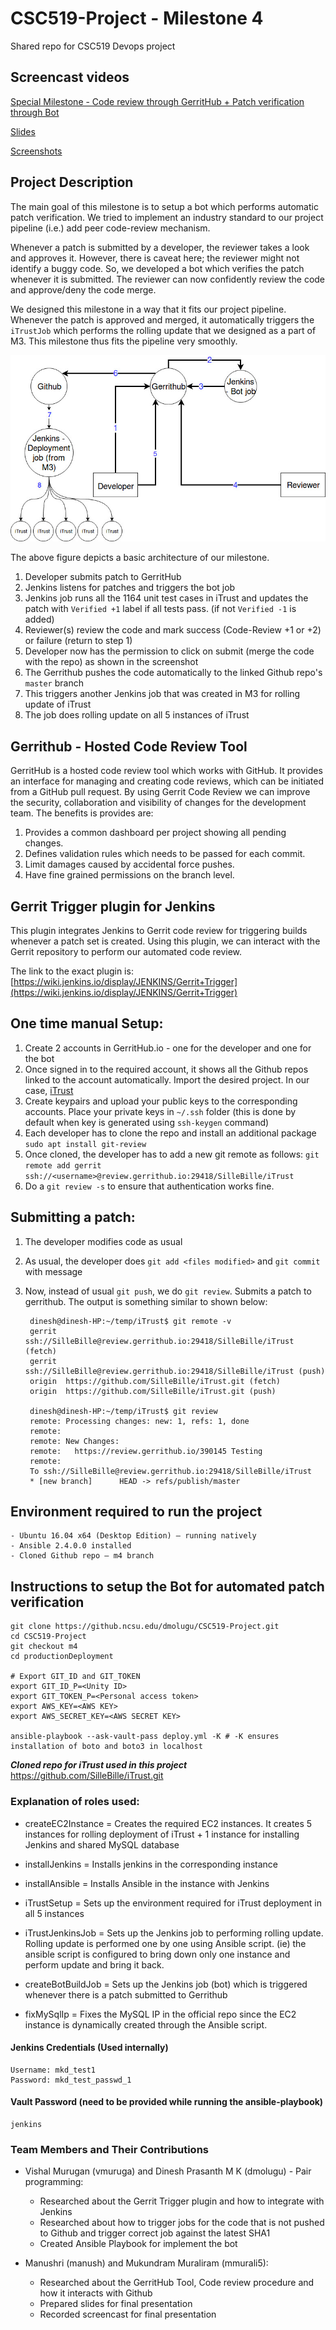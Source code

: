 # CSC519-Project - Milestone 4
Shared repo for CSC519 Devops project

## Screencast videos
[Special Milestone - Code review through GerritHub + Patch verification through Bot](https://www.youtube.com/watch?v=zYVdxdbDWFw)

[Slides](patch-verification-bot.pptx)

[Screenshots](Screenshots/)

## Project Description
The main goal of this milestone is to setup a bot which performs automatic patch verification. We tried to implement an industry standard to our project pipeline (i.e.) add peer code-review mechanism. 

Whenever a patch is submitted by a developer, the reviewer takes a look and approves it. However, there is caveat here; the reviewer might not identify a buggy code. So, we developed a bot which verifies the patch whenever it is submitted. The reviewer can now confidently review the code and approve/deny the code merge.

We designed this milestone in a way that it fits our project pipeline. Whenever the patch is approved and merged, it automatically triggers the `iTrustJob` which performs the rolling update that we designed as a part of M3. This milestone thus fits the pipeline very smoothly.

![Alt text](arch.jpg?raw=true "Architecture")

The above figure depicts a basic architecture of our milestone.
1. Developer submits patch to GerritHub
2. Jenkins listens for patches and triggers the bot job
3. Jenkins job runs all the 1164 unit test cases in iTrust and updates the patch with `Verified +1` label if all tests pass. (if not `Verified -1` is added)
4. Reviewer(s) review the code and mark success (Code-Review +1 or +2) or failure (return to step 1)
5. Developer now has the permission to click on submit (merge the code with the repo) as shown in the screenshot
6. The Gerrithub pushes the code automatically to the linked Github repo's `master` branch
7. This triggers another Jenkins job that was created in M3 for rolling update of iTrust
8. The job does rolling update on all 5 instances of iTrust

## Gerrithub - Hosted Code Review Tool
GerritHub is a hosted code review tool which works with GitHub. It provides an interface for managing and creating code reviews, which can be initiated from a GitHub pull request. By using Gerrit Code Review we can improve the security, collaboration and visibility of changes for the development team. The benefits is provides are:
1. Provides a common dashboard per project showing all pending changes.
2. Defines validation rules which needs to be passed for each commit.
3. Limit damages caused by accidental force pushes.
4. Have fine grained permissions on the branch level.

## Gerrit Trigger plugin for Jenkins
This plugin integrates Jenkins to Gerrit code review for triggering builds whenever a patch set is created. Using this plugin, we can interact with the Gerrit repository to perform our automated code review.

The link to the exact plugin is: [https://wiki.jenkins.io/display/JENKINS/Gerrit+Trigger](https://wiki.jenkins.io/display/JENKINS/Gerrit+Trigger)

## One time manual Setup:

1. Create 2 accounts in GerritHub.io - one for the developer and one for the bot
2. Once signed in to the required account, it shows all the Github repos linked to the account automatically. Import the desired project. In our case, [iTrust](https://review.gerrithub.io/#/q/project:SilleBille/iTrust)
3. Create keypairs and upload your public keys to the corresponding accounts. Place your private keys in `~/.ssh` folder (this is done by default when key is generated using `ssh-keygen` command)
4. Each developer has to clone the repo and install an additional package `sudo apt install git-review`
5. Once cloned, the developer has to add a new git remote as follows: `git remote add gerrit	ssh://<username>@review.gerrithub.io:29418/SilleBille/iTrust`
6. Do a `git review -s` to ensure that authentication works fine.


## Submitting a patch:
1. The developer modifies code as usual
2. As usual, the developer does `git add <files modified>` and `git commit` with message
3. Now, instead of usual `git push`, we do `git review`. Submits a patch to gerrithub. The output is something similar to shown below:

        dinesh@dinesh-HP:~/temp/iTrust$ git remote -v
        gerrit	ssh://SilleBille@review.gerrithub.io:29418/SilleBille/iTrust (fetch)
        gerrit	ssh://SilleBille@review.gerrithub.io:29418/SilleBille/iTrust (push)
        origin	https://github.com/SilleBille/iTrust.git (fetch)
        origin	https://github.com/SilleBille/iTrust.git (push)

        dinesh@dinesh-HP:~/temp/iTrust$ git review
        remote: Processing changes: new: 1, refs: 1, done            
        remote: 
        remote: New Changes:        
        remote:   https://review.gerrithub.io/390145 Testing        
        remote: 
        To ssh://SilleBille@review.gerrithub.io:29418/SilleBille/iTrust
        * [new branch]      HEAD -> refs/publish/master

## Environment required to run the project
    - Ubuntu 16.04 x64 (Desktop Edition) – running natively
    - Ansible 2.4.0.0 installed
    - Cloned Github repo – m4 branch
    
## Instructions to setup the Bot for automated patch verification
    git clone https://github.ncsu.edu/dmolugu/CSC519-Project.git
    cd CSC519-Project
    git checkout m4
    cd productionDeployment

    # Export GIT_ID and GIT_TOKEN
    export GIT_ID_P=<Unity ID>
    export GIT_TOKEN_P=<Personal access token>
    export AWS_KEY=<AWS KEY>
    export AWS_SECRET_KEY=<AWS SECRET KEY>

    ansible-playbook --ask-vault-pass deploy.yml -K # -K ensures installation of boto and boto3 in localhost

***Cloned repo for iTrust used in this project***
    https://github.com/SilleBille/iTrust.git


### Explanation of roles used:
- createEC2Instance = Creates the required EC2 instances. It creates 5 instances for rolling deployment of iTrust + 1 instance for installing Jenkins and shared MySQL database

- installJenkins = Installs jenkins in the corresponding instance

- installAnsible = Installs Ansible in the instance with Jenkins

- iTrustSetup = Sets up the environment required for iTrust deployment in all 5 instances

- iTrustJenkinsJob = Sets up the Jenkins job to performing rolling update. Rolling update is performed one by one using Ansible script. (ie) the ansible script is configured to bring down only one instance and perform update and bring it back.

- createBotBuildJob = Sets up the Jenkins job (bot) which is triggered whenever there is a patch submitted to Gerrithub

- fixMySqlIp = Fixes the MySQL IP in the official repo since the EC2 instance is dynamically created through the Ansible script.

#### Jenkins Credentials (Used internally)
    Username: mkd_test1
    Password: mkd_test_passwd_1

#### Vault Password (need to be provided while running the ansible-playbook)
    jenkins

### Team Members and Their Contributions

- Vishal Murugan (vmuruga) and Dinesh Prasanth M K (dmolugu) - Pair programming:
    - Researched about the Gerrit Trigger plugin and how to integrate with Jenkins 
    - Researched about how to trigger jobs for the code that is not pushed to Github and trigger correct job against the latest SHA1
    - Created Ansible Playbook for implement the bot

- Manushri (manush) and Mukundram Muraliram (mmurali5):
    - Researched about the GerritHub Tool, Code review procedure and how it interacts with Github
    - Prepared slides for final presentation
    - Recorded screencast for final presentation
